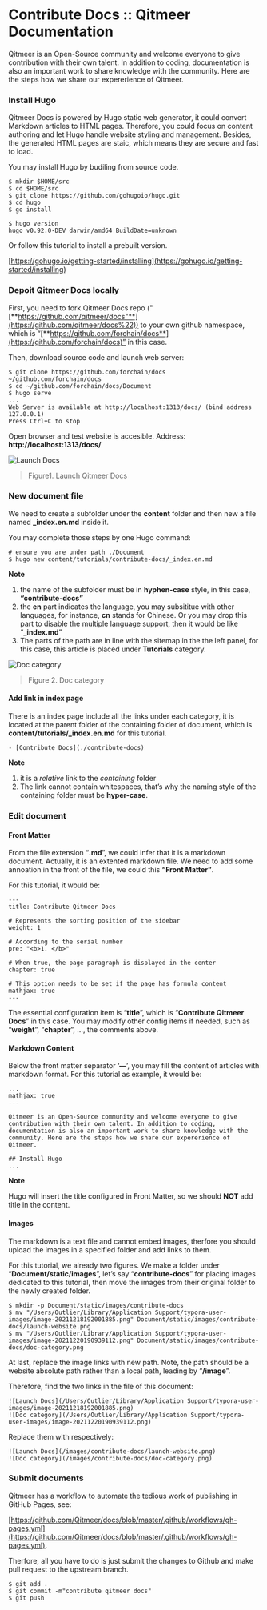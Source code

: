 # Contribute Docs :: Qitmeer Documentation

Qitmeer is an Open-Source community and welcome everyone to give contribution with their own talent. In addition to coding, documentation is also an important work to share knowledge with the community. Here are the steps how we share our expererience of Qitmeer.

### Install Hugo <a href="#install-hugo" id="install-hugo"></a>

Qitmeer Docs is powered by Hugo static web generator, it could convert Markdown articles to HTML pages. Therefore, you could focus on content authoring and let Hugo handle website styling and management. Besides, the generated HTML pages are staic, which means they are secure and fast to load.

You may install Hugo by budiling from source code.

```
$ mkdir $HOME/src
$ cd $HOME/src
$ git clone https://github.com/gohugoio/hugo.git
$ cd hugo
$ go install

$ hugo version
hugo v0.92.0-DEV darwin/amd64 BuildDate=unknown
```

Or follow this tutorial to install a prebuilt version.

[https://gohugo.io/getting-started/installing](https://gohugo.io/getting-started/installing)

### Depoit Qitmeer Docs locally <a href="#depoit-qitmeer-docs-locally" id="depoit-qitmeer-docs-locally"></a>

First, you need to fork Qitmeer Docs repo ("[**https://github.com/qitmeer/docs"**](https://github.com/qitmeer/docs%22)) to your own github namespace, which is “[**https://github.com/forchain/docs**](https://github.com/forchain/docs)” in this case.

Then, download source code and launch web server:

```
$ git clone https://github.com/forchain/docs ~/github.com/forchain/docs 
$ cd ~/github.com/forchain/docs/Document
$ hugo serve
...
Web Server is available at http://localhost:1313/docs/ (bind address 127.0.0.1)
Press Ctrl+C to stop
```

Open browser and test website is accesible. Address: **http://localhost:1313/docs/**

![Launch Docs](https://qitmeer.github.io/docs/images/contribute-docs/launch-website.png)

> Figure1. Launch Qitmeer Docs

### New document file <a href="#new-document-file" id="new-document-file"></a>

We need to create a subfolder under the **content** folder and then new a file named **\_index.en.md** inside it.

You may complete those steps by one Hugo command:

```
# ensure you are under path ./Document
$ hugo new content/tutorials/contribute-docs/_index.en.md
```

**Note**

1. the name of the subfolder must be in **hyphen-case** style, in this case, **“contribute-docs”**
2. the **en** part indicates the language, you may subsititue with other languages, for instance, **cn** stands for Chinese. Or you may drop this part to disable the multiple language support, then it would be like “**\_index.md**”
3. The parts of the path are in line with the sitemap in the the left panel, for this case, this article is placed under **Tutorials** category.

![Doc category](https://qitmeer.github.io/docs/images/contribute-docs/doc-category.png)

> Figure 2. Doc category

#### Add link in index page <a href="#add-link-in-index-page" id="add-link-in-index-page"></a>

There is an index page include all the links under each category, it is located at the parent folder of the containing folder of document, which is **content/tutorials/\_index.en.md** for this tutorial.

```
- [Contribute Docs](./contribute-docs)
```

**Note**

1. it is a _relative_ link to the _containing_ folder
2. The link cannot contain whitespaces, that’s why the naming style of the containing folder must be **hyper-case**.

### Edit document <a href="#edit-document" id="edit-document"></a>

#### Front Matter <a href="#front-matter" id="front-matter"></a>

From the file extension “**.md**”, we could infer that it is a markdown document. Actually, it is an extented markdown file. We need to add some annoation in the front of the file, we could this **“Front Matter”**.

For this tutorial, it would be:

```
---
title: Contribute Qitmeer Docs

# Represents the sorting position of the sidebar
weight: 1

# According to the serial number
pre: "<b>1. </b>"

# When true, the page paragraph is displayed in the center
chapter: true

# This option needs to be set if the page has formula content
mathjax: true
---
```

The essential configuration item is “**title**”, which is “**Contribute Qitmeer Docs**” in this case. You may modify other config items if needed, such as “**weight**”, “**chapter**”, …, the comments above.

#### Markdown Content <a href="#markdown-content" id="markdown-content"></a>

Below the front matter separator ‘**—**’, you may fill the content of articles with markdown format. For this tutorial as example, it would be:

```
...
mathjax: true
---

Qitmeer is an Open-Source community and welcome everyone to give contribution with their own talent. In addition to coding, documentation is also an important work to share knowledge with the community. Here are the steps how we share our expererience of Qitmeer.

## Install Hugo
...
```

**Note**

Hugo will insert the title configured in Front Matter, so we should **NOT** add title in the content.

#### Images <a href="#images" id="images"></a>

The markdown is a text file and cannot embed images, therfore you should upload the images in a specified folder and add links to them.

For this tutorial, we already two figures. We make a folder under “**Document/static/images**”, let’s say “**contribute-docs**” for placing images dedicated to this tutorial, then move the images from their original folder to the newly created folder.

```
$ mkdir -p Document/static/images/contribute-docs
$ mv "/Users/Outlier/Library/Application Support/typora-user-images/image-20211218192001885.png" Document/static/images/contribute-docs/launch-website.png
$ mv "/Users/Outlier/Library/Application Support/typora-user-images/image-20211220190939112.png" Document/static/images/contribute-docs/doc-category.png
```

At last, replace the image links with new path. Note, the path should be a website absolute path rather than a local path, leading by “**/image**”.

Therefore, find the two links in the file of this document:

```
![Launch Docs](/Users/Outlier/Library/Application Support/typora-user-images/image-20211218192001885.png)
![Doc category](/Users/Outlier/Library/Application Support/typora-user-images/image-20211220190939112.png)
```

Replace them with respectively:

```
![Launch Docs](/images/contribute-docs/launch-website.png)
![Doc category](/images/contribute-docs/doc-category.png)
```

### Submit documents <a href="#submit-documents" id="submit-documents"></a>

Qitmeer has a workflow to automate the tedious work of publishing in GitHub Pages, see:

[https://github.com/Qitmeer/docs/blob/master/.github/workflows/gh-pages.yml](https://github.com/Qitmeer/docs/blob/master/.github/workflows/gh-pages.yml).

Therfore, all you have to do is just submit the changes to Github and make pull request to the upstream branch.

```
$ git add .
$ git commit -m"contribute qitmeer docs"
$ git push
```
